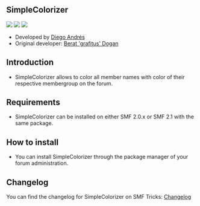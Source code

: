 ## SimpleColorizer
<img src="https://img.shields.io/badge/License-MIT-a05a3f?style=flat-square"> <img src="https://img.shields.io/badge/SMF-2.1-3f73a0?style=flat-square">
<img src="https://img.shields.io/badge/SMF-2.0-996ee1?style=flat-square">

* Developed by [Diego Andrés](https://github.com/DiegoAndresCortes)
* Original developer: [Berat 'grafitus' Dogan](https://github.com/beratdogan)

## Introduction
* SimpleColorizer allows to color all member names with color of their respective membergroup on the forum.

## Requirements
* SimpleColorizer can be installed on either SMF 2.0.x or SMF 2.1 with the same package.

## How to install
* You can install SimpleColorizer through the package manager of your forum administration.

## Changelog
You can find the changelog for SimpleColorizer on SMF Tricks: [Changelog](https://smftricks.com/index.php?topic=2210.0)